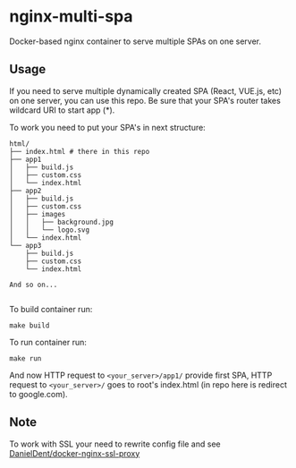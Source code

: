 # nginx-multi-spa

Docker-based nginx container to serve multiple SPAs on one server.

## Usage

If you need to serve multiple dynamically created SPA (React, VUE.js, etc) on one server, you can use this repo. Be sure that your SPA's router takes wildcard URI to start app (*).

To work you need to put your SPA's in next structure:
```
html/
├── index.html # there in this repo
├── app1
│   ├── build.js
│   ├── custom.css
│   └── index.html
├── app2
│   ├── build.js
│   ├── custom.css
│   ├── images
│   │   ├── background.jpg
│   │   └── logo.svg
│   └── index.html
└── app3
    ├── build.js
    ├── custom.css
    └── index.html

And so on...


```

To build container run:

```
make build
```

To run container run:
```
make run
```

And now HTTP request to `<your_server>/app1/` provide first SPA,
HTTP request to `<your_server>/` goes to root's index.html (in repo here is redirect to google.com).

## Note

To work with SSL your need to rewrite config file and see [DanielDent/docker-nginx-ssl-proxy](https://github.com/DanielDent/docker-nginx-ssl-proxy)